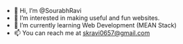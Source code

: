 - 👋 Hi, I’m @SourabhRavi
- 👀 I’m interested in making useful and fun websites.
- 🌱 I’m currently learning Web Development (MEAN Stack)
- 📫 You can reach me at skravi0657@gmail.com

<!---
SourabhRavi/SourabhRavi is a ✨ special ✨ repository because its `README.md` (this file) appears on your GitHub profile.
You can click the Preview link to take a look at your changes.
--->
